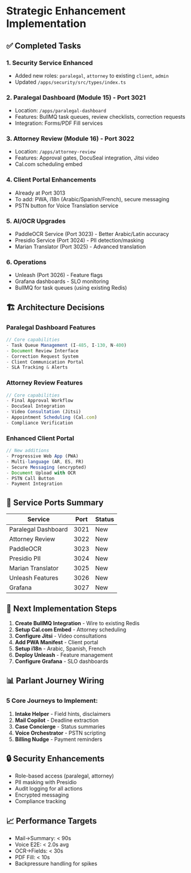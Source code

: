 # Strategic Enhancement Implementation

## ✅ Completed Tasks

### 1. Security Service Enhanced
- Added new roles: `paralegal`, `attorney` to existing `client`, `admin`
- Updated `/apps/security/src/types/index.ts`

### 2. Paralegal Dashboard (Module 15) - Port 3021
- Location: `/apps/paralegal-dashboard`
- Features: BullMQ task queues, review checklists, correction requests
- Integration: Forms/PDF Fill services

### 3. Attorney Review (Module 16) - Port 3022
- Location: `/apps/attorney-review`
- Features: Approval gates, DocuSeal integration, Jitsi video
- Cal.com scheduling embed

### 4. Client Portal Enhancements
- Already at Port 3013
- To add: PWA, i18n (Arabic/Spanish/French), secure messaging
- PSTN button for Voice Translation service

### 5. AI/OCR Upgrades
- PaddleOCR Service (Port 3023) - Better Arabic/Latin accuracy
- Presidio Service (Port 3024) - PII detection/masking
- Marian Translator (Port 3025) - Advanced translation

### 6. Operations
- Unleash (Port 3026) - Feature flags
- Grafana dashboards - SLO monitoring
- BullMQ for task queues (using existing Redis)

## 🏗️ Architecture Decisions

### Paralegal Dashboard Features
```javascript
// Core capabilities
- Task Queue Management (I-485, I-130, N-400)
- Document Review Interface
- Correction Request System
- Client Communication Portal
- SLA Tracking & Alerts
```

### Attorney Review Features
```javascript
// Core capabilities
- Final Approval Workflow
- DocuSeal Integration
- Video Consultation (Jitsi)
- Appointment Scheduling (Cal.com)
- Compliance Verification
```

### Enhanced Client Portal
```javascript
// New additions
- Progressive Web App (PWA)
- Multi-language (AR, ES, FR)
- Secure Messaging (encrypted)
- Document Upload with OCR
- PSTN Call Button
- Payment Integration
```

## 🔧 Service Ports Summary

| Service | Port | Status |
|---------|------|--------|
| Paralegal Dashboard | 3021 | New |
| Attorney Review | 3022 | New |
| PaddleOCR | 3023 | New |
| Presidio PII | 3024 | New |
| Marian Translator | 3025 | New |
| Unleash Features | 3026 | New |
| Grafana | 3027 | New |

## 🚀 Next Implementation Steps

1. **Create BullMQ Integration** - Wire to existing Redis
2. **Setup Cal.com Embed** - Attorney scheduling
3. **Configure Jitsi** - Video consultations
4. **Add PWA Manifest** - Client portal
5. **Setup i18n** - Arabic, Spanish, French
6. **Deploy Unleash** - Feature management
7. **Configure Grafana** - SLO dashboards

## 📊 Parlant Journey Wiring

### 5 Core Journeys to Implement:
1. **Intake Helper** - Field hints, disclaimers
2. **Mail Copilot** - Deadline extraction
3. **Case Concierge** - Status summaries
4. **Voice Orchestrator** - PSTN scripting
5. **Billing Nudge** - Payment reminders

## 🔒 Security Enhancements

- Role-based access (paralegal, attorney)
- PII masking with Presidio
- Audit logging for all actions
- Encrypted messaging
- Compliance tracking

## 📈 Performance Targets

- Mail→Summary: < 90s
- Voice E2E: < 2.0s avg
- OCR→Fields: < 30s
- PDF Fill: < 10s
- Backpressure handling for spikes